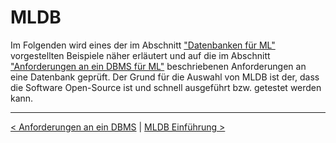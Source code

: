 # MLDB

Im Folgenden wird eines der im Abschnitt ["Datenbanken für ML"](#08_dbml.md) vorgestellten Beispiele näher erläutert und auf die im Abschnitt ["Anforderungen an ein DBMS für ML"](#09_dbml_requirements.md) beschriebenen Anforderungen an eine Datenbank geprüft. Der Grund für die Auswahl von MLDB ist der, dass die Software Open-Source ist und schnell ausgeführt bzw. getestet werden kann.

---

[< Anforderungen an ein DBMS](09_dbml_requirements.md) | [MLDB Einführung >](11_mldb_intro.md)
